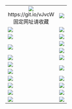 <table>
  <tr></tr>
  <tr>
    <td align=center><img src="https://dybyar74g2zjc.cloudfront.net/Up/oGate.jpg" />
      <br>https://git.io/vJvcW<br>固定网址请收藏</td>
    <td align=center><img src="https://dybyar74g2zjc.cloudfront.net/Up/0WMEW.jpg" /></td>
  </tr>
  <tr>
    <td><a href="https://dybyar74g2zjc.cloudfront.net/oNote.aspx?id=oGate" target="_blank"><img src="https://dybyar74g2zjc.cloudfront.net/Up/0WMDT.jpg" /></a></td>
    <td><a href="https://dybyar74g2zjc.cloudfront.net/oNote.aspx?id=oNote" target="_blank"><img src="https://dybyar74g2zjc.cloudfront.net/Up/0WZTT.jpg" /></a></td>
  </tr>
  <tr>
    <td><a href="https://dybyar74g2zjc.cloudfront.net/onUP.aspx?name=https://dg41gqeunxma8.cloudfront.net/522" target="_blank"><img src="https://dybyar74g2zjc.cloudfront.net/Up/0DTW.jpg"/></a></td>
    <td><a href="https://dybyar74g2zjc.cloudfront.net/ogST.aspx" target="_blank"><img src="https://dybyar74g2zjc.cloudfront.net/Up/ST.jpg"/></a></td>
  </tr>
  <tr>
    <td rowspan=2><a href="https://dybyar74g2zjc.cloudfront.net/ogUP.aspx?name=WJ.mp4" target="_blank"><img src="https://dybyar74g2zjc.cloudfront.net/Up/WJ.jpg" /></a></td>
    <td><a href="https://dybyar74g2zjc.cloudfront.net/ogUP.aspx?name=DKC.mp4&count=14" target="_blank"><img src="https://dybyar74g2zjc.cloudfront.net/Up/DKC.jpg" /></a></td> 
  </tr>
  <tr>
    <td><a href="https://dybyar74g2zjc.cloudfront.net/ogUP.aspx?name=LRWS.mp4&count=6B:12,5A:10,5B:35,4A:14,4B:19,3A:10,3B:26,2A:16,2B:21,1A:23,1B:29" target="_blank"><img src="https://dybyar74g2zjc.cloudfront.net/Up/LRWS.jpg" /></a></td>
  </tr>
  <tr>
    <td><a href="https://dybyar74g2zjc.cloudfront.net/ogUP.aspx?name=WJZM.mp4&count=29" target="_blank"><img src="https://dybyar74g2zjc.cloudfront.net/Up/WJZM.jpg" /></a></td>
    <td><a href="https://dybyar74g2zjc.cloudfront.net/ogUP.aspx?name=XTFY.mp4&count=24" target="_blank"><img src="https://dybyar74g2zjc.cloudfront.net/Up/XTFY.jpg" /></a></td>
  </tr>
  <tr>
    <td><a href="https://dybyar74g2zjc.cloudfront.net/ogUP.aspx?name=JQR.mp4&count=2" target="_blank"><img src="https://dybyar74g2zjc.cloudfront.net/Up/JQR.jpg" /></a></td>   
    <td rowspan=2><a href="https://dybyar74g2zjc.cloudfront.net/ogUP.aspx?name=JP.mp4&count=9" target="_blank"><img src="https://dybyar74g2zjc.cloudfront.net/Up/JP.jpg" /></td>
  </tr>
  <tr>
    <td><a href="https://dybyar74g2zjc.cloudfront.net/ogUP.aspx?name=MTDWH.mp4&count=28" target="_blank"><img src="https://dybyar74g2zjc.cloudfront.net/Up/MTDWH.jpg" /></a></td>
  </tr>
  <tr>
    <td><a href="https://dybyar74g2zjc.cloudfront.net/ogUP.aspx?name=4SZG.mp4&count=05:12,04:20&current=05:12" target="_blank"><img src="https://dybyar74g2zjc.cloudfront.net/Up/4SZG0.jpg" /></a></td>
    <td><a href="https://dybyar74g2zjc.cloudfront.net/ogUP.aspx?name=4SDJ.mp4&count=05:36,04:52&current=05:36" target="_blank"><img src="https://dybyar74g2zjc.cloudfront.net/Up/4SDJ0.jpg" /></a></td>
  </tr>
  <tr>
    <td><a href="https://dybyar74g2zjc.cloudfront.net/ogUP.aspx?name=FG.zip" target="_blank"><img src="https://dybyar74g2zjc.cloudfront.net/Up/FG.jpg" /></a></td>
    <td><a href="https://dybyar74g2zjc.cloudfront.net/ogUP.aspx?name=FGA.apk" target="_blank"><img src="https://dybyar74g2zjc.cloudfront.net/Up/FGA.jpg" /></a></td>
  </tr>
  <tr>
    <td><a href="https://dybyar74g2zjc.cloudfront.net/ogUP.aspx?name=U.zip" target="_blank"><img src="https://dybyar74g2zjc.cloudfront.net/Up/U.jpg" /></a></td>
    <td><a href="https://dybyar74g2zjc.cloudfront.net/ogUP.aspx?name=UA.apk" target="_blank"><img src="https://dybyar74g2zjc.cloudfront.net/Up/UA.jpg" /></a></td>
  </tr>
  <tr>
    <td><a href="https://dybyar74g2zjc.cloudfront.net/ogUP.aspx?name=0iPPOTV.zip" target="_blank"><img src="https://dybyar74g2zjc.cloudfront.net/Up/0iPPOTV.jpg" /></a></td>
    <td><a href="https://dybyar74g2zjc.cloudfront.net/ogUP.aspx?name=0iNTD.apk" target="_blank"><img src="https://dybyar74g2zjc.cloudfront.net/Up/0iNTD.jpg" /></a></td>
  </tr>
</table>
